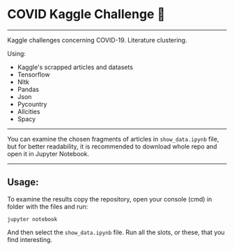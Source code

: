 # COVID Kaggle Challenge 🦠
--------------------
Kaggle challenges concerning COVID-19. Literature clustering.

Using:
- Kaggle's scrapped articles and datasets
- Tensorflow
- Nltk
- Pandas
- Json
- Pycountry
- Allcities
- Spacy

---------------------------

You can examine the chosen fragments of articles in `show_data.ipynb` file, but for better readability, it is recommended to download whole repo and open it in Jupyter Notebook.

---------------------------

## Usage:

To examine the results copy the repository, open your console (cmd) in folder with the files and run:

``` jupyter notebook ```

And then select the `show_data.ipynb` file. Run all the slots, or these, that you find interesting.
